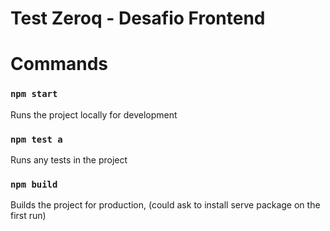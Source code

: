 # Test Zeroq - Desafio Frontend

# Commands

### `npm start`

Runs the project locally for development

### `npm test a`

Runs any tests in the project

### `npm build`

Builds the project for production, (could ask to install serve package on the first run)
